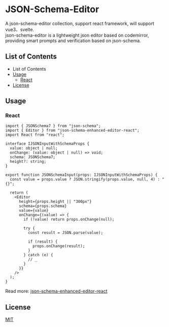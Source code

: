 # JSON-Schema-Editor

A json-schema-editor collection, support react framework, will support vue3、svelte.<br />
json-schema-editor is a lightweight json editor based on codemirror, providing smart prompts and verification based on json-schema.

## List of Contents

- List of Contents
- [Usage](#Usage)
  - [React](#react)
- [License](#license)

## Usage

### React
```tsx
import { JSONSchema7 } from "json-schema";
import { Editor } from "json-schema-enhanced-editor-react";
import React from "react";

interface IJSONInputWithSchemaProps {
  value: object | null;
  onChange: (value: object | null) => void;
  schema: JSONSchema7;
  height?: string;
}

export function JSONSchemaInput(props: IJSONInputWithSchemaProps) {
  const value = props.value ? JSON.stringify(props.value, null, 4) : "{}";

  return (
    <Editor
      height={props.height || "300px"}
      schema={props.schema}
      value={value}
      onChange={(value) => {
        if (!value) return props.onChange(null);

        try {
          const result = JSON.parse(value);
          
          if (result) {
            props.onChange(result);
          }
        } catch (e) {
          // _
        }
      }}
    />
  );
}
```

Read more: [json-schema-enhanced-editor-react](https://github.com/rookie-luochao/json-schema-editor/tree/main/packages/json-schema-editor-react)

## License
[MIT](https://github.com/rookie-luochao/json-schema-editor/blob/main/LICENSE)
